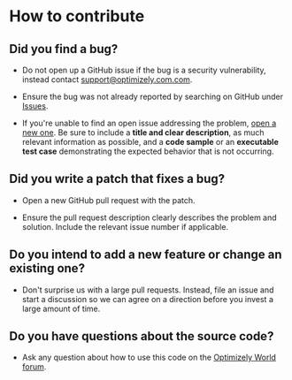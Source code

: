 # How to contribute

## Did you find a bug?

* Do not open up a GitHub issue if the bug is a security vulnerability, instead contact support@optimizely.com.com.

* Ensure the bug was not already reported by searching on GitHub under [Issues](https://github.com/episerver/upgrade-assistant-extensions/issues).

* If you're unable to find an open issue addressing the problem, [open a new one](https://github.com/episerver/upgrade-assistant-extensions/issues/new). Be sure to include a **title and clear description**, as much relevant information as possible, and a **code sample** or an **executable test case** demonstrating the expected behavior that is not occurring.

## Did you write a patch that fixes a bug?

* Open a new GitHub pull request with the patch.

* Ensure the pull request description clearly describes the problem and solution. Include the relevant issue number if applicable.

## Do you intend to add a new feature or change an existing one?

* Don't surprise us with a large pull requests. Instead, file an issue and start a discussion so we can agree on a direction before you invest a large amount of time.

## Do you have questions about the source code?

* Ask any question about how to use this code on the [Optimizely World forum](https://world.optimizely.com/forum/).
